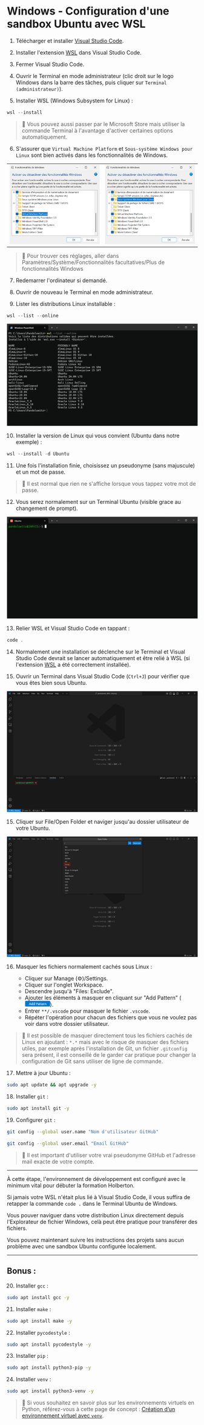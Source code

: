 <img height="50px" align="right" src="">

# Windows - Configuration d'une sandbox Ubuntu avec WSL

1. Télécharger et installer [Visual Studio Code](https://code.visualstudio.com/download).

2. Installer l'extension [WSL](https://marketplace.visualstudio.com/items?itemName=ms-vscode-remote.remote-wsl) dans Visual Studio Code.

3. Fermer Visual Studio Code.

4. Ouvrir le Terminal en mode administrateur (clic droit sur le logo Windows dans la barre des tâches, puis cliquer sur `Terminal (administrateur)`).

5. Installer WSL (Windows Subsystem for Linux) :

```powershell
wsl --install
```

> 📌 Vous pouvez aussi passer par le Microsoft Store mais utiliser la commande Terminal à l'avantage d'activer certaines options automatiquement.

6. S'assurer que `Virtual Machine Platform` et `Sous-système Windows pour Linux` sont bien activés dans les fonctionnalités de Windows.

<table>
    <tr valign="top">
        <td align="center">
            <img src="../assets/images/miscellaneous/windows-001-configuration_d_une_sandbox_ubuntu_avec_wsl/screenshot-virtual_machine_platform.webp" alt="Screenshot Virtual Machine Platform screenshot">
        </td>
        <td align="center">
            <img src="../assets/images/miscellaneous/windows-001-configuration_d_une_sandbox_ubuntu_avec_wsl/screenshot-sous-systeme_windows-pour_linux.webp" alt="Screenshot Sous-système Windows pour Linux screenshot">
        </td>
    </tr>
</table>

> 📌 Pour trouver ces réglages, aller dans Paramètres/Système/Fonctionnalités facultatives/Plus de fonctionnalités Windows

7. Redemarrer l'ordinateur si demandé.

8. Ouvrir de nouveau le Terminal en mode administrateur.

9. Lister les distributions Linux installable :

```powershell
wsl --list --online
```

<img src="../assets/images/miscellaneous/windows-001-configuration_d_une_sandbox_ubuntu_avec_wsl/screenshot-wsl_list.webp" alt="Screenshot WSL List">

10. Installer la version de Linux qui vous convient (Ubuntu dans notre exemple) :

```powershell
wsl --install -d Ubuntu
```

11. Une fois l'installation finie, choisissez un pseudonyme (sans majuscule) et un mot de passe.

> 📌 Il est normal que rien ne s'affiche lorsque vous tappez votre mot de passe.

12. Vous serez normalement sur un Terminal Ubuntu (visible grace au changement de prompt).

<img src="../assets/images/miscellaneous/windows-001-configuration_d_une_sandbox_ubuntu_avec_wsl/screenshot-ubuntu.webp" alt="Screenshot Ubuntu">

13. Relier WSL et Visual Studio Code en tappant :

```powershell
code .
```

14. Normalement une installation se déclenche sur le Terminal et Visual Studio Code devrait se lancer automatiquement et être relié à WSL (si l'extension [WSL](https://marketplace.visualstudio.com/items?itemName=ms-vscode-remote.remote-wsl) a été correctement installée).

15. Ouvrir un Terminal dans Visual Studio Code (`Ctrl+J`) pour vérifier que vous êtes bien sous Ubuntu.

<img src="../assets/images/miscellaneous/windows-001-configuration_d_une_sandbox_ubuntu_avec_wsl/screenshot-ubuntu_dans_vscode.webp" alt="Screenshot Ubuntu dans Vidual Studio Code">

15. Cliquer sur File/Open Folder et naviger jusqu'au dossier utilisateur de votre Ubuntu.

<img src="../assets/images/miscellaneous/windows-001-configuration_d_une_sandbox_ubuntu_avec_wsl/screenshot-home_folder.webp" alt="Screenshot Home Folder dans Visual Studio Code">

16. Masquer les fichiers normalement cachés sous Linux :

    - Cliquer sur Manage (⚙️)/Settings.
    - Cliquer sur l'onglet Workspace.
    - Descendre jusqu'à "Files: Exclude".
    - Ajouter les éléments à masquer en cliquant sur "Add Pattern" (<img height=15 src="../assets/images/miscellaneous/windows-001-configuration_d_une_sandbox_ubuntu_avec_wsl/screenshot-add_pattern_button.webp" alt="Screenshot Add Pattern button">).
    - Entrer `**/.vscode` pour masquer le fichier `.vscode`.
    - Répéter l'opération pour chacun des fichiers que vous ne voulez pas voir dans votre dossier utilisateur.

> 📌 Il est possible de masquer directement tous les fichiers cachés de Linux en ajoutant : `*.*` mais avec le risque de masquer des fichiers utiles, par exemple après l'installation de Git, un fichier `.gitconfig` sera présent, il est conseillé de le garder car pratique pour changer la configuration de Git sans utiliser de ligne de commande.

17. Mettre à jour Ubuntu :

```bash
sudo apt update && apt upgrade -y
```

18. Installer `git` :

```bash
sudo apt install git -y
```

19. Configurer `git` :

```bash
git config --global user.name "Nom d'utilisateur GitHub"
```

```bash
git config --global user.email "Email GitHub"
```

> 📌 Il est important d'utiliser votre vrai pseudonyme GitHub et l'adresse mail exacte de votre compte.

---

À cette étape, l'environnement de développement est configuré avec le minimum vital pour débuter la formation Holberton.

Si jamais votre WSL n'était plus lié à Visual Studio Code, il vous suffira de retapper la commande `code .` dans le Terminal Ubuntu de Windows.

Vous pouver naviguer dans votre distribution Linux directement depuis l'Explorateur de fichier Windows, celà peut être pratique pour transférer des fichiers.

Vous pouvez maintenant suivre les instructions des projets sans aucun problème avec une sandbox Ubuntu configurée localement.

---

## Bonus :

20. Installer `gcc` :

```bash
sudo apt install gcc -y
```

21. Installer `make` :

```bash
sudo apt install make -y
```

22. Installer `pycodestyle` :

```bash
sudo apt install pycodestyle -y
```

23. Installer `pip` :

```bash
sudo apt install python3-pip -y
```

24. Installer `venv` :

```bash
sudo apt install python3-venv -y
```

> 📌 Si vous souhaitez en savoir plus sur les environnements virtuels en Python, référez-vous à cette page de concept : [Création d’un environnement virtuel avec `venv`](https://github.com/fchavonet/holbertonschool-concepts/blob/main/python/python-000-creation_d_un_environnement_virtuel_avec_venv.md).
